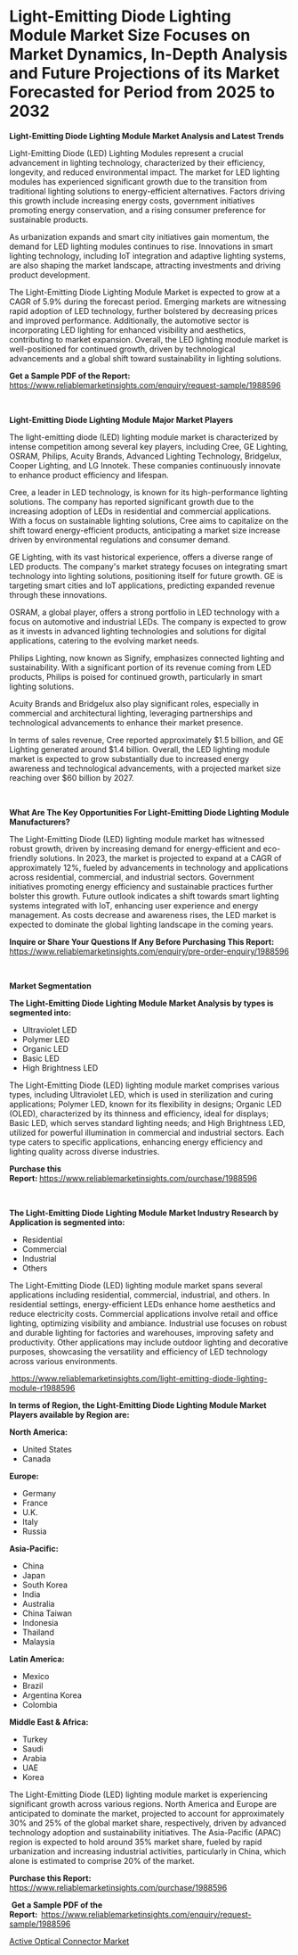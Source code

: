 <p><h1>Light-Emitting Diode Lighting Module Market Size Focuses on Market Dynamics, In-Depth Analysis and Future Projections of its Market Forecasted for Period from 2025 to 2032</h1></p><p><strong>Light-Emitting Diode Lighting Module Market Analysis and Latest Trends</strong></p>
<p><p>Light-Emitting Diode (LED) Lighting Modules represent a crucial advancement in lighting technology, characterized by their efficiency, longevity, and reduced environmental impact. The market for LED lighting modules has experienced significant growth due to the transition from traditional lighting solutions to energy-efficient alternatives. Factors driving this growth include increasing energy costs, government initiatives promoting energy conservation, and a rising consumer preference for sustainable products.</p><p>As urbanization expands and smart city initiatives gain momentum, the demand for LED lighting modules continues to rise. Innovations in smart lighting technology, including IoT integration and adaptive lighting systems, are also shaping the market landscape, attracting investments and driving product development.</p><p>The Light-Emitting Diode Lighting Module Market is expected to grow at a CAGR of 5.9% during the forecast period. Emerging markets are witnessing rapid adoption of LED technology, further bolstered by decreasing prices and improved performance. Additionally, the automotive sector is incorporating LED lighting for enhanced visibility and aesthetics, contributing to market expansion. Overall, the LED lighting module market is well-positioned for continued growth, driven by technological advancements and a global shift toward sustainability in lighting solutions.</p></p>
<p><strong>Get a Sample PDF of the Report:&nbsp;</strong> <a href="https://www.reliablemarketinsights.com/enquiry/request-sample/1988596?utm_campaign=2381&utm_medium=2&utm_source=Github&utm_content=ia&utm_term=13022025&utm_id=light-emitting-diode-lighting-module">https://www.reliablemarketinsights.com/enquiry/request-sample/1988596</a></p>
<p>&nbsp;</p>
<p><strong>Light-Emitting Diode Lighting Module Major Market Players</strong></p>
<p><p>The light-emitting diode (LED) lighting module market is characterized by intense competition among several key players, including Cree, GE Lighting, OSRAM, Philips, Acuity Brands, Advanced Lighting Technology, Bridgelux, Cooper Lighting, and LG Innotek. These companies continuously innovate to enhance product efficiency and lifespan.</p><p>Cree, a leader in LED technology, is known for its high-performance lighting solutions. The company has reported significant growth due to the increasing adoption of LEDs in residential and commercial applications. With a focus on sustainable lighting solutions, Cree aims to capitalize on the shift toward energy-efficient products, anticipating a market size increase driven by environmental regulations and consumer demand.</p><p>GE Lighting, with its vast historical experience, offers a diverse range of LED products. The company's market strategy focuses on integrating smart technology into lighting solutions, positioning itself for future growth. GE is targeting smart cities and IoT applications, predicting expanded revenue through these innovations.</p><p>OSRAM, a global player, offers a strong portfolio in LED technology with a focus on automotive and industrial LEDs. The company is expected to grow as it invests in advanced lighting technologies and solutions for digital applications, catering to the evolving market needs.</p><p>Philips Lighting, now known as Signify, emphasizes connected lighting and sustainability. With a significant portion of its revenue coming from LED products, Philips is poised for continued growth, particularly in smart lighting solutions.</p><p>Acuity Brands and Bridgelux also play significant roles, especially in commercial and architectural lighting, leveraging partnerships and technological advancements to enhance their market presence.</p><p>In terms of sales revenue, Cree reported approximately $1.5 billion, and GE Lighting generated around $1.4 billion. Overall, the LED lighting module market is expected to grow substantially due to increased energy awareness and technological advancements, with a projected market size reaching over $60 billion by 2027.</p></p>
<p>&nbsp;</p>
<p><strong>What Are The Key Opportunities For Light-Emitting Diode Lighting Module Manufacturers?</strong></p>
<p><p>The Light-Emitting Diode (LED) lighting module market has witnessed robust growth, driven by increasing demand for energy-efficient and eco-friendly solutions. In 2023, the market is projected to expand at a CAGR of approximately 12%, fueled by advancements in technology and applications across residential, commercial, and industrial sectors. Government initiatives promoting energy efficiency and sustainable practices further bolster this growth. Future outlook indicates a shift towards smart lighting systems integrated with IoT, enhancing user experience and energy management. As costs decrease and awareness rises, the LED market is expected to dominate the global lighting landscape in the coming years.</p></p>
<p><strong>Inquire or Share Your Questions If Any Before Purchasing This Report:</strong> <a href="https://www.reliablemarketinsights.com/enquiry/pre-order-enquiry/1988596?utm_campaign=2381&utm_medium=2&utm_source=Github&utm_content=ia&utm_term=13022025&utm_id=light-emitting-diode-lighting-module">https://www.reliablemarketinsights.com/enquiry/pre-order-enquiry/1988596</a></p>
<p>&nbsp;</p>
<p><strong>Market Segmentation</strong></p>
<p><strong>The Light-Emitting Diode Lighting Module Market Analysis by types is segmented into:</strong></p>
<p><ul><li>Ultraviolet LED</li><li>Polymer LED</li><li>Organic LED</li><li>Basic LED</li><li>High Brightness LED</li></ul></p>
<p><p>The Light-Emitting Diode (LED) lighting module market comprises various types, including Ultraviolet LED, which is used in sterilization and curing applications; Polymer LED, known for its flexibility in designs; Organic LED (OLED), characterized by its thinness and efficiency, ideal for displays; Basic LED, which serves standard lighting needs; and High Brightness LED, utilized for powerful illumination in commercial and industrial sectors. Each type caters to specific applications, enhancing energy efficiency and lighting quality across diverse industries.</p></p>
<p><strong>Purchase this Report:&nbsp;</strong><a href="https://www.reliablemarketinsights.com/purchase/1988596?utm_campaign=2381&utm_medium=2&utm_source=Github&utm_content=ia&utm_term=13022025&utm_id=light-emitting-diode-lighting-module">https://www.reliablemarketinsights.com/purchase/1988596</a></p>
<p>&nbsp;</p>
<p><strong>The Light-Emitting Diode Lighting Module Market Industry Research by Application is segmented into:</strong></p>
<p><ul><li>Residential</li><li>Commercial</li><li>Industrial</li><li>Others</li></ul></p>
<p><p>The Light-Emitting Diode (LED) lighting module market spans several applications including residential, commercial, industrial, and others. In residential settings, energy-efficient LEDs enhance home aesthetics and reduce electricity costs. Commercial applications involve retail and office lighting, optimizing visibility and ambiance. Industrial use focuses on robust and durable lighting for factories and warehouses, improving safety and productivity. Other applications may include outdoor lighting and decorative purposes, showcasing the versatility and efficiency of LED technology across various environments.</p></p>
<p><a href="https://www.reliablemarketinsights.com/light-emitting-diode-lighting-module-r1988596?utm_campaign=2381&utm_medium=2&utm_source=Github&utm_content=ia&utm_term=13022025&utm_id=light-emitting-diode-lighting-module">&nbsp;https://www.reliablemarketinsights.com/light-emitting-diode-lighting-module-r1988596</a></p>
<p><strong>In terms of Region, the Light-Emitting Diode Lighting Module Market Players available by Region are:</strong></p>
<p>
    <p> <strong> North America: </strong>
        <ul>
            <li>United States</li>
            <li>Canada</li>
        </ul>
        </p> 
    <p> <strong> Europe: </strong>
        <ul>
            <li>Germany</li>
            <li>France</li>
            <li>U.K.</li>
            <li>Italy</li>
            <li>Russia</li>
        </ul>
        </p> 
    <p> <strong> Asia-Pacific: </strong>
        <ul>
            <li>China</li>
            <li>Japan</li>
            <li>South Korea</li>
            <li>India</li>
            <li>Australia</li>
            <li>China Taiwan</li>
            <li>Indonesia</li>
            <li>Thailand</li>
            <li>Malaysia</li>
        </ul>
        </p> 
    <p> <strong> Latin America: </strong>
        <ul>
            <li>Mexico</li>
            <li>Brazil</li>
            <li>Argentina Korea</li>
            <li>Colombia</li>
        </ul>
        </p> 
    <p> <strong> Middle East & Africa: </strong>
        <ul>
            <li>Turkey</li>
            <li>Saudi</li>
            <li>Arabia</li>
            <li>UAE</li>
            <li>Korea</li>
        </ul>
    </p>
    </p>
<p><p>The Light-Emitting Diode (LED) lighting module market is experiencing significant growth across various regions. North America and Europe are anticipated to dominate the market, projected to account for approximately 30% and 25% of the global market share, respectively, driven by advanced technology adoption and sustainability initiatives. The Asia-Pacific (APAC) region is expected to hold around 35% market share, fueled by rapid urbanization and increasing industrial activities, particularly in China, which alone is estimated to comprise 20% of the market.</p></p>
<p><strong>Purchase this Report: </strong><a href="https://www.reliablemarketinsights.com/purchase/1988596?utm_campaign=2381&utm_medium=2&utm_source=Github&utm_content=ia&utm_term=13022025&utm_id=light-emitting-diode-lighting-module">https://www.reliablemarketinsights.com/purchase/1988596</a></p>
<p>&nbsp;<strong>Get a Sample PDF of the Report:&nbsp;&nbsp;</strong><a href="https://www.reliablemarketinsights.com/enquiry/request-sample/1988596?utm_campaign=2381&utm_medium=2&utm_source=Github&utm_content=ia&utm_term=13022025&utm_id=light-emitting-diode-lighting-module">https://www.reliablemarketinsights.com/enquiry/request-sample/1988596</a></p>
<p><strong></strong></p>
<p><p><a href="https://github.com/mezokathleen834/Market-Research-Report-List-1/blob/main/active-optical-connector-market.md?utm_campaign=2381&utm_medium=2&utm_source=Github&utm_content=ia&utm_term=13022025&utm_id=light-emitting-diode-lighting-module">Active Optical Connector Market</a></p></p>